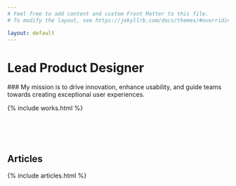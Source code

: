 ```yaml
---
# Feel free to add content and custom Front Matter to this file.
# To modify the layout, see https://jekyllrb.com/docs/themes/#overriding-theme-defaults

layout: default
---
```


<h1 class="display">Lead Product Designer</h1>
### My mission is to drive innovation, enhance usability, and guide teams towards creating exceptional user experiences.

<!-- <h1>As a Lead Product Designer, I’am inspired by leading teams and collaborating with others to collectively deliver exceptional products with a deep understanding of design thinking, user centered design, data, research and business strategy.</h1> -->

{% include works.html %}

<br/>
<br/>
<br/>

<div class="grid-6 grid-1-mobile">
  <h2 class="display">Articles</h2>
  {% include articles.html %}
</div>
